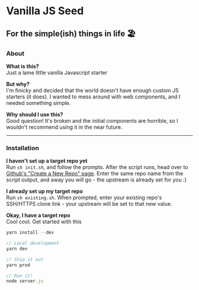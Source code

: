 # Vanilla JS Seed 
## For the simple(ish) things in life 🏖 

### About

**What is this?**\
Just a lame little vanilla Javascript starter

**But why?**\
I'm finicky and decided that the world doesn't have enough custom JS starters (it does). I wanted to mess around with web components, and I needed something simple. 

**Why should I use this?**\
Good question! It's broken and the initial components are horrible, so I wouldn't recommend using it in the near future.

---
### Installation
**I haven't set up a target repo yet**\
Run ```sh init.sh```, and follow the prompts. After the script runs, head over to [Github's "Create a New Repo" page](https://github.com/new). Enter the same repo name from the script output, and away you will go - the upstream is already set for you :)

**I already set up my target repo**\
Run ```sh existing.sh```. When prompted, enter your existing repo's SSH/HTTPS clone link - your upstream will be set to that new value.

**Okay, I have a target repo**\
Cool cool. Get started with this

```js
yarn install --dev

// Local development
yarn dev 

// Ship it out
yarn prod

// Run it!
node server.js
```

